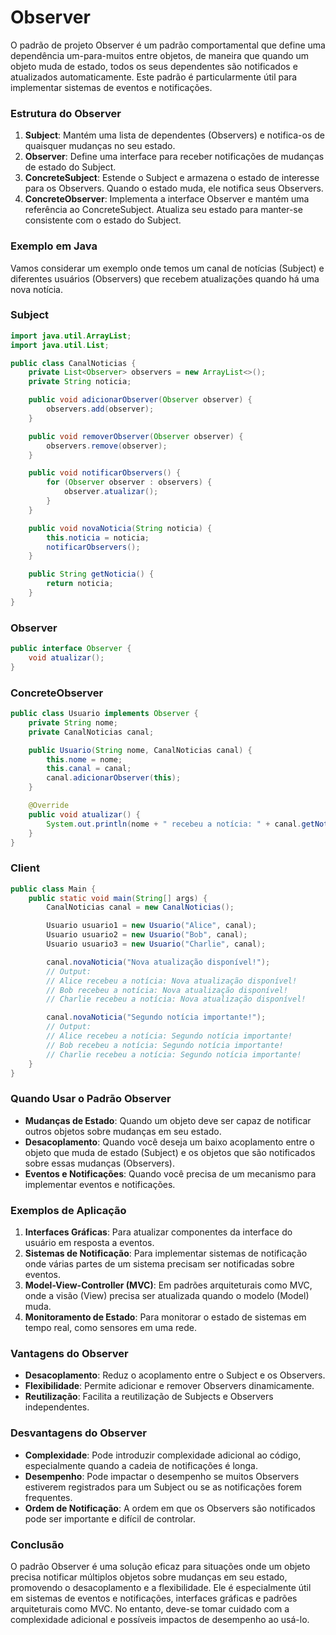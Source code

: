 # Observer

O padrão de projeto Observer é um padrão comportamental que define uma dependência um-para-muitos entre objetos, de maneira que quando um objeto muda de estado, todos os seus dependentes são notificados e atualizados automaticamente. Este padrão é particularmente útil para implementar sistemas de eventos e notificações.

### Estrutura do Observer

1. **Subject**: Mantém uma lista de dependentes (Observers) e notifica-os de quaisquer mudanças no seu estado.
2. **Observer**: Define uma interface para receber notificações de mudanças de estado do Subject.
3. **ConcreteSubject**: Estende o Subject e armazena o estado de interesse para os Observers. Quando o estado muda, ele notifica seus Observers.
4. **ConcreteObserver**: Implementa a interface Observer e mantém uma referência ao ConcreteSubject. Atualiza seu estado para manter-se consistente com o estado do Subject.

### Exemplo em Java

Vamos considerar um exemplo onde temos um canal de notícias (Subject) e diferentes usuários (Observers) que recebem atualizações quando há uma nova notícia.

### Subject

```java
import java.util.ArrayList;
import java.util.List;

public class CanalNoticias {
    private List<Observer> observers = new ArrayList<>();
    private String noticia;

    public void adicionarObserver(Observer observer) {
        observers.add(observer);
    }

    public void removerObserver(Observer observer) {
        observers.remove(observer);
    }

    public void notificarObservers() {
        for (Observer observer : observers) {
            observer.atualizar();
        }
    }

    public void novaNoticia(String noticia) {
        this.noticia = noticia;
        notificarObservers();
    }

    public String getNoticia() {
        return noticia;
    }
}

```

### Observer

```java
public interface Observer {
    void atualizar();
}

```

### ConcreteObserver

```java
public class Usuario implements Observer {
    private String nome;
    private CanalNoticias canal;

    public Usuario(String nome, CanalNoticias canal) {
        this.nome = nome;
        this.canal = canal;
        canal.adicionarObserver(this);
    }

    @Override
    public void atualizar() {
        System.out.println(nome + " recebeu a notícia: " + canal.getNoticia());
    }
}

```

### Client

```java
public class Main {
    public static void main(String[] args) {
        CanalNoticias canal = new CanalNoticias();

        Usuario usuario1 = new Usuario("Alice", canal);
        Usuario usuario2 = new Usuario("Bob", canal);
        Usuario usuario3 = new Usuario("Charlie", canal);

        canal.novaNoticia("Nova atualização disponível!");
        // Output:
        // Alice recebeu a notícia: Nova atualização disponível!
        // Bob recebeu a notícia: Nova atualização disponível!
        // Charlie recebeu a notícia: Nova atualização disponível!

        canal.novaNoticia("Segundo notícia importante!");
        // Output:
        // Alice recebeu a notícia: Segundo notícia importante!
        // Bob recebeu a notícia: Segundo notícia importante!
        // Charlie recebeu a notícia: Segundo notícia importante!
    }
}

```

### Quando Usar o Padrão Observer

- **Mudanças de Estado**: Quando um objeto deve ser capaz de notificar outros objetos sobre mudanças em seu estado.
- **Desacoplamento**: Quando você deseja um baixo acoplamento entre o objeto que muda de estado (Subject) e os objetos que são notificados sobre essas mudanças (Observers).
- **Eventos e Notificações**: Quando você precisa de um mecanismo para implementar eventos e notificações.

### Exemplos de Aplicação

1. **Interfaces Gráficas**: Para atualizar componentes da interface do usuário em resposta a eventos.
2. **Sistemas de Notificação**: Para implementar sistemas de notificação onde várias partes de um sistema precisam ser notificadas sobre eventos.
3. **Model-View-Controller (MVC)**: Em padrões arquiteturais como MVC, onde a visão (View) precisa ser atualizada quando o modelo (Model) muda.
4. **Monitoramento de Estado**: Para monitorar o estado de sistemas em tempo real, como sensores em uma rede.

### Vantagens do Observer

- **Desacoplamento**: Reduz o acoplamento entre o Subject e os Observers.
- **Flexibilidade**: Permite adicionar e remover Observers dinamicamente.
- **Reutilização**: Facilita a reutilização de Subjects e Observers independentes.

### Desvantagens do Observer

- **Complexidade**: Pode introduzir complexidade adicional ao código, especialmente quando a cadeia de notificações é longa.
- **Desempenho**: Pode impactar o desempenho se muitos Observers estiverem registrados para um Subject ou se as notificações forem frequentes.
- **Ordem de Notificação**: A ordem em que os Observers são notificados pode ser importante e difícil de controlar.

### Conclusão

O padrão Observer é uma solução eficaz para situações onde um objeto precisa notificar múltiplos objetos sobre mudanças em seu estado, promovendo o desacoplamento e a flexibilidade. Ele é especialmente útil em sistemas de eventos e notificações, interfaces gráficas e padrões arquiteturais como MVC. No entanto, deve-se tomar cuidado com a complexidade adicional e possíveis impactos de desempenho ao usá-lo.